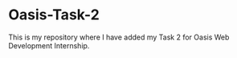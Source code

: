 # Oasis-Task-2
This is my repository where I have added my Task 2 for Oasis Web Development Internship.
